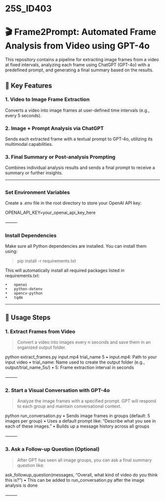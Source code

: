 # 25S_ID403

# 🎬 Frame2Prompt: Automated Frame Analysis from Video using GPT-4o

This repository contains a pipeline for extracting image frames from a video at fixed intervals, analyzing each frame using ChatGPT (GPT-4o) with a predefined prompt, and generating a final summary based on the results.

## 📌 Key Features

### 1. Video to Image Frame Extraction

Converts a video into image frames at user-defined time intervals (e.g., every 5 seconds).

### 2. Image + Prompt Analysis via ChatGPT

Sends each extracted frame with a textual prompt to GPT-4o, utilizing its multimodal capabilities.

### 3. Final Summary or Post-analysis Prompting

Combines individual analysis results and sends a final prompt to receive a summary or further insights.

---

##

### Set Environment Variables

Create a .env file in the root directory to store your OpenAI API key:

OPENAI_API_KEY=your_openai_api_key_here

⸻

### Install Dependencies

Make sure all Python dependencies are installed. You can install them using:

> pip install -r requirements.txt

This will automatically install all required packages listed in requirements.txt:

    •	openai
    •	python-dotenv
    •	opencv-python
    •	tqdm

---

## 🚀 Usage Steps

### 1. Extract Frames from Video

> Convert a video into images every n seconds and save them in an organized output folder.

python extract_frames.py input.mp4 trial_name 5
• input.mp4: Path to your input video
• trial_name: Name used to create the output folder (e.g., output/trial_name_5s/)
• 5: Frame extraction interval in seconds

⸻

### 2. Start a Visual Conversation with GPT-4o

> Analyze the image frames with a specified prompt. GPT will respond to each group and maintain conversational context.

python run_conversation.py
• Sends image frames in groups (default: 5 images per group)
• Uses a default prompt like: “Describe what you see in each of these images.”
• Builds up a message history across all groups

⸻

### 3. Ask a Follow-up Question (Optional)

> After GPT has seen all image groups, you can ask a final summary question like:

ask_followup_question(messages, “Overall, what kind of video do you think this is?”)
• This can be added to run_conversation.py after the image analysis is done

⸻
